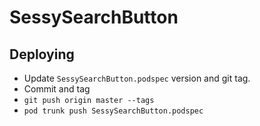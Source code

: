 # SessySearchButton

## Deploying

* Update `SessySearchButton.podspec` version and git tag.
* Commit and tag
* `git push origin master --tags`
* `pod trunk push SessySearchButton.podspec`

